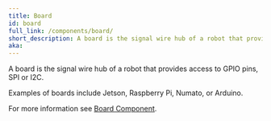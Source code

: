 ```yaml
---
title: Board
id: board
full_link: /components/board/
short_description: A board is the signal wire hub of a robot that provides access to GPIO pins, SPI or I2C.
aka:
---
```


A board is the signal wire hub of a robot that provides access to GPIO pins, SPI or I2C.

Examples of boards include Jetson, Raspberry Pi, Numato, or Arduino.

For more information see [Board Component](../../components/board/).
